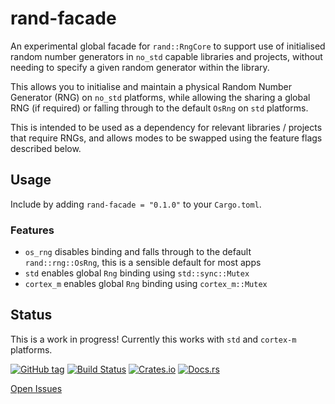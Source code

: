 # rand-facade

An experimental global facade for `rand::RngCore` to support use of initialised random number generators in `no_std` capable libraries and projects, without needing to specify a given random generator within the library.

This allows you to initialise and maintain a physical Random Number Generator (RNG) on `no_std` platforms, while allowing the sharing a global RNG (if required) or falling through to the default `OsRng` on `std` platforms.

This is intended to be used as a dependency for relevant libraries / projects that require RNGs, and allows modes to be swapped using the feature flags described below.


## Usage

Include by adding `rand-facade = "0.1.0"` to your `Cargo.toml`.

### Features

- `os_rng` disables binding and falls through to the default `rand::rng::OsRng`, this is a sensible default for most apps
- `std` enables global `Rng` binding using `std::sync::Mutex`
- `cortex_m` enables global `Rng` binding using `cortex_m::Mutex`

## Status

This is a work in progress! Currently this works with `std` and `cortex-m` platforms.

[![GitHub tag](https://img.shields.io/github/tag/ryankurte/rust-rand-facade.svg)](https://github.com/ryankurte/rust-rand-facade)
[![Build Status](https://travis-ci.com/ryankurte/rust-rand-facade.svg?branch=master)](https://travis-ci.com/ryankurte/rust-rand-facade)
[![Crates.io](https://img.shields.io/crates/v/rand-facade.svg)](https://crates.io/crates/rand-facade)
[![Docs.rs](https://docs.rs/rand-facade/badge.svg)](https://docs.rs/rand-facade)

[Open Issues](https://github.com/ryankurte/rust-rand-facade/issues)
